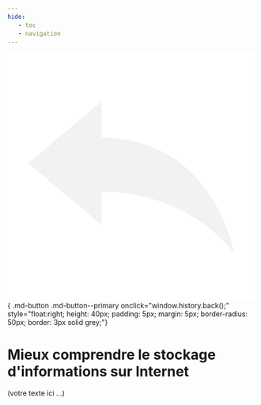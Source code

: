 ```yaml
---
hide:
   - toc
   - navigation
---
```


![Retour configuration](https://raw.githubusercontent.com/Konsilion/website/master/media/fleche-retour.png){ .md-button .md-button--primary onclick="window.history.back();" style="float:right; height: 40px; padding: 5px; margin: 5px; border-radius: 50px; border: 3px solid grey;"}

# Mieux comprendre le stockage d'informations sur Internet


(votre texte ici ...)


<script type="text/javascript" src="https://konsilion.github.io/katalog-setup/js/functionality/modif-page.js" defer></script> 
